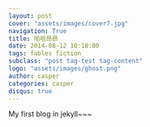 ```yaml
---
layout: post
cover: "assets/images/cover7.jpg"
navigation: True
title: 哈哈昂昂
date: 2014-08-12 10:18:00
tags: fables fiction
subclass: "post tag-test tag-content"
logo: "assets/images/ghost.png"
author: casper
categories: casper
disqus: true
---
```


My first blog in jekyll~~~
